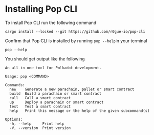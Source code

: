 # Installing Pop CLI

To install Pop CLI run the following command

```
cargo install --locked --git https://github.com/r0gue-io/pop-cli
```

Confirm that Pop CLI is installed by running `pop --help`in your terminal

```
pop --help
```

You should get output like the following

```
An all-in-one tool for Polkadot development.

Usage: pop <COMMAND>

Commands:
  new    Generate a new parachain, pallet or smart contract
  build  Build a parachain or smart contract
  call   Call a smart contract
  up     Deploy a parachain or smart contract
  test   Test a smart contract
  help   Print this message or the help of the given subcommand(s)

Options:
  -h, --help     Print help
  -V, --version  Print version
```
